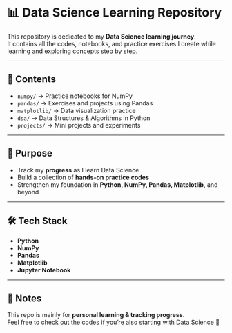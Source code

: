 # 📊 Data Science Learning Repository

This repository is dedicated to my **Data Science learning journey**.  
It contains all the codes, notebooks, and practice exercises I create while learning and exploring concepts step by step.

---

## 📂 Contents
- `numpy/` → Practice notebooks for NumPy
- `pandas/` → Exercises and projects using Pandas
- `matplotlib/` → Data visualization practice
- `dsa/` → Data Structures & Algorithms in Python
- `projects/` → Mini projects and experiments

---

## 🚀 Purpose
- Track my **progress** as I learn Data Science
- Build a collection of **hands-on practice codes**
- Strengthen my foundation in **Python, NumPy, Pandas, Matplotlib**, and beyond

---

## 🛠 Tech Stack
- **Python**
- **NumPy**
- **Pandas**
- **Matplotlib**
- **Jupyter Notebook**

---

## 📜 Notes
This repo is mainly for **personal learning & tracking progress**.  
Feel free to check out the codes if you’re also starting with Data Science 🚀
